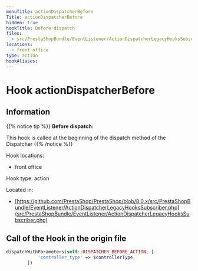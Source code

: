 ```yaml
---
menuTitle: actionDispatcherBefore
Title: actionDispatcherBefore
hidden: true
hookTitle: Before dispatch
files:
  - src/PrestaShopBundle/EventListener/ActionDispatcherLegacyHooksSubscriber.php
locations:
  - front office
type: action
hookAliases:
---
```


# Hook actionDispatcherBefore

## Information

{{% notice tip %}}
**Before dispatch:** 

This hook is called at the beginning of the dispatch method of the Dispatcher
{{% /notice %}}

Hook locations: 
  - front office

Hook type: action

Located in: 
  - [https://github.com/PrestaShop/PrestaShop/blob/8.0.x/src/PrestaShopBundle/EventListener/ActionDispatcherLegacyHooksSubscriber.php](src/PrestaShopBundle/EventListener/ActionDispatcherLegacyHooksSubscriber.php)

## Call of the Hook in the origin file

```php
dispatchWithParameters(self::DISPATCHER_BEFORE_ACTION, [
            'controller_type' => $controllerType,
        ])
```